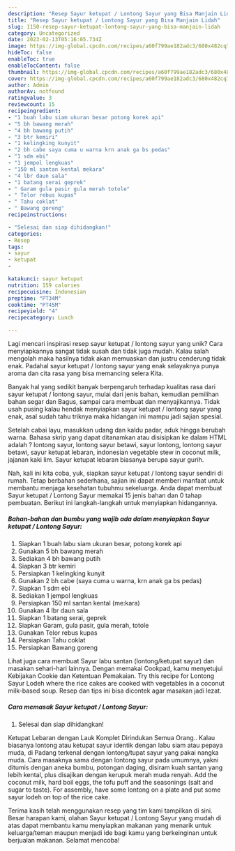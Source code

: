 ```yaml
---
description: "Resep Sayur ketupat / Lontong Sayur yang Bisa Manjain Lidah"
title: "Resep Sayur ketupat / Lontong Sayur yang Bisa Manjain Lidah"
slug: 1150-resep-sayur-ketupat-lontong-sayur-yang-bisa-manjain-lidah
category: Uncategorized
date: 2023-02-13T05:16:05.734Z
image: https://img-global.cpcdn.com/recipes/a60f799ae182adc3/680x482cq70/sayur-ketupat-lontong-sayur-foto-resep-utama.jpg
hideToc: false
enableToc: true
enableTocContent: false
thumbnail: https://img-global.cpcdn.com/recipes/a60f799ae182adc3/680x482cq70/sayur-ketupat-lontong-sayur-foto-resep-utama.jpg
cover: https://img-global.cpcdn.com/recipes/a60f799ae182adc3/680x482cq70/sayur-ketupat-lontong-sayur-foto-resep-utama.jpg
author: Admin
authorAv: notfound
ratingvalue: 3
reviewcount: 15
recipeingredient:
- "1 buah labu siam ukuran besar potong korek api"
- "5 bh bawang merah"
- "4 bh bawang putih"
- "3 btr kemiri"
- "1 kelingking kunyit"
- "2 bh cabe saya cuma u warna krn anak ga bs pedas"
- "1 sdm ebi"
- "1 jempol lengkuas"
- "150 ml santan kental mekara"
- "4 lbr daun sala"
- "1 batang serai geprek"
- " Garam gula pasir gula merah totole"
- " Telor rebus kupas"
- " Tahu coklat"
- " Bawang goreng"
recipeinstructions:

- "Selesai dan siap dihidangkan!"
categories:
- Resep
tags:
- sayur
- ketupat
- 

katakunci: sayur ketupat  
nutrition: 159 calories
recipecuisine: Indonesian
preptime: "PT34M"
cooktime: "PT45M"
recipeyield: "4"
recipecategory: Lunch

---
```





Lagi mencari inspirasi resep sayur ketupat / lontong sayur yang unik? Cara menyiapkannya sangat tidak susah dan tidak juga mudah. Kalau salah mengolah maka hasilnya tidak akan memuaskan dan justru cenderung tidak enak. Padahal sayur ketupat / lontong sayur yang enak selayaknya punya aroma dan cita rasa yang bisa memancing selera Kita.





Banyak hal yang sedikit banyak berpengaruh terhadap kualitas rasa dari sayur ketupat / lontong sayur, mulai dari jenis bahan, kemudian pemilihan bahan segar dan Bagus, sampai cara membuat dan menyajikannya. Tidak usah pusing kalau hendak menyiapkan sayur ketupat / lontong sayur yang enak,      asal sudah tahu triknya maka hidangan ini mampu jadi sajian spesial.














Setelah cabai layu, masukkan udang dan kaldu padar, aduk hingga berubah warna. Bahasa skrip yang dapat ditanamkan atau disisipkan ke dalam HTML adalah ? lontong sayur, lontong sayur betawi, sayur lontong, lontong sayur betawi, sayur ketupat lebaran, indonesian vegetable stew in coconut milk, jajanan kaki lim. Sayur ketupat lebaran biasanya berupa sayur gurih.






Nah, kali ini kita coba, yuk, siapkan sayur ketupat / lontong sayur sendiri di rumah. Tetap berbahan sederhana, sajian ini dapat memberi manfaat untuk membantu menjaga kesehatan tubuhmu sekeluarga. Anda dapat membuat Sayur ketupat / Lontong Sayur memakai 15 jenis bahan dan 0 tahap pembuatan. Berikut ini langkah-langkah untuk menyiapkan hidangannya.

<!--inarticleads1-->

##### Bahan-bahan dan bumbu yang wajib ada dalam menyiapkan Sayur ketupat / Lontong Sayur:

1. Siapkan 1 buah labu siam ukuran besar, potong korek api
1. Gunakan 5 bh bawang merah
1. Sediakan 4 bh bawang putih
1. Siapkan 3 btr kemiri
1. Persiapkan 1 kelingking kunyit
1. Gunakan 2 bh cabe (saya cuma u warna, krn anak ga bs pedas)
1. Siapkan 1 sdm ebi
1. Sediakan 1 jempol lengkuas
1. Persiapkan 150 ml santan kental (me:kara)
1. Gunakan 4 lbr daun sala
1. Siapkan 1 batang serai, geprek
1. Siapkan  Garam, gula pasir, gula merah, totole
1. Gunakan  Telor rebus kupas
1. Persiapkan  Tahu coklat
1. Persiapkan  Bawang goreng


Lihat juga cara membuat Sayur labu santan (lontong/ketupat sayur) dan masakan sehari-hari lainnya. Dengan memakai Cookpad, kamu menyetujui Kebijakan Cookie dan Ketentuan Pemakaian. Try this recipe for Lontong Sayur Lodeh where the rice cakes are cooked with vegetables in a coconut milk-based soup. Resep dan tips ini bisa dicontek agar masakan jadi lezat. 

<!--inarticleads2-->

##### Cara memasak Sayur ketupat / Lontong Sayur:


1. Selesai dan siap dihidangkan!

Ketupat Lebaran dengan Lauk Komplet Dirindukan Semua Orang.. Kalau biasanya lontong atau ketupat sayur identik dengan labu siam atau pepaya muda, di Padang terkenal dengan lontong/tupat sayur yang pakai nangka muda. Cara masaknya sama dengan lontong sayur pada umumnya, yakni ditumis dengan aneka bumbu, potongan daging, disiram kuah santan yang lebih kental, plus disajikan dengan kerupuk merah muda renyah. Add the coconut milk, hard boil eggs, the tofu puff and the seasonings (salt and sugar to taste). For assembly, have some lontong on a plate and put some sayur lodeh on top of the rice cake. 

Terima kasih telah menggunakan resep yang tim kami tampilkan di sini. Besar harapan kami, olahan Sayur ketupat / Lontong Sayur yang mudah di atas dapat membantu kamu menyiapkan makanan yang menarik untuk keluarga/teman maupun menjadi ide bagi kamu yang berkeinginan untuk berjualan makanan. Selamat mencoba!
